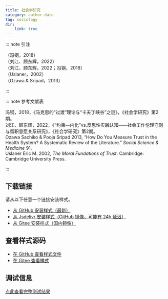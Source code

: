 ```yaml
--- 
title: 社会学研究 
category: author-date 
tag: sociology 
dir:
    link: true 
--- 
```


<!-- 此文件由脚本自动生成，请勿手动修改！ -->  

  

::: note 引注  

（冯钢，2018）<br>
（刘江、顾东辉，2022）<br>
（刘江、顾东辉，2022；冯钢，2018）<br>
（Uslaner，2002）<br>
（Ozawa &#38; Sripad，2013）<br>
  

:::  

::: note 参考文献表  

<div class="csl-bib-body maxoffset-0 second-field-align-false hangingindent-true">
  <div class="csl-entry">冯钢，2018，《马克思的“过渡”理论与“卡夫丁峡谷”之谜》，《社会学研究》第2期。</div>
  <div class="csl-entry">刘江、顾东辉，2022，《“约束—内化”vs.反思性实践认知——社会工作伦理守则与留职意愿关系研究》，《社会学研究》第2期。</div>
  <div class="csl-entry">Ozawa Sachiko &#38; Pooja Sripad 2013, “How Do You Measure Trust in the Health System? A Systematic Review of the Literature.” <i>Social Science &#38; Medicine</i> 91.</div>
  <div class="csl-entry">Uslaner Eric M. 2002, <i>The Moral Fundations of Trust</i>. Cambridge: Cambridge University Press.</div>
</div>  

:::  

<!-- more -->  


## 下载链接  

请从以下任意一个链接安装样式。 
- [从 GitHub 安装样式（最新）](https://github.com/zotero-cn/styles/./raw/main/src/sociological-studies/sociological-studies.csl)  
- [从 Jsdelivr 安装样式（GitHub 镜像，可能有 24h 延迟）](https://cdn.jsdelivr.net/gh/zotero-cn/styles@main/src/sociological-studies/sociological-studies.csl) 
- [从 Gitee 安装样式（国内镜像）](https://gitee.com/zotero-chinese/styles/./raw/main/src/sociological-studies/sociological-studies.csl) 

## 查看样式源码 

- [在 GitHub 查看样式文件](https://github.com/zotero-cn/styles/./tree/main/src/sociological-studies/sociological-studies.csl)  
- [在 Gitee 查看样式](https://gitee.com/zotero-chinese/styles/./tree/main/src/sociological-studies/sociological-studies.csl) 

## 调试信息 

[点此查看完整测试结果](./test.md) 
